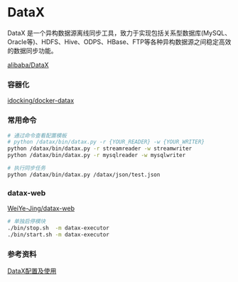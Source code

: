 # DataX

DataX 是一个异构数据源离线同步工具，致力于实现包括关系型数据库(MySQL、Oracle等)、HDFS、Hive、ODPS、HBase、FTP等各种异构数据源之间稳定高效的数据同步功能。

[alibaba/DataX](https://github.com/alibaba/DataX)

### 容器化

[idocking/docker-datax](https://github.com/idocking/docker-datax)

### 常用命令

```sh
# 通过命令查看配置模板
# python /datax/bin/datax.py -r {YOUR_READER} -w {YOUR_WRITER}
python /datax/bin/datax.py -r streamreader -w streamwriter
python /datax/bin/datax.py -r mysqlreader -w mysqlwriter

# 执行同步任务
python /datax/bin/datax.py /datax/json/test.json
```

### datax-web

[WeiYe-Jing/datax-web](https://github.com/WeiYe-Jing/datax-web)

```sh
# 单独启停模块
./bin/stop.sh  -m datax-executor
./bin/start.sh -m datax-executor 
```

### 参考资料

[DataX配置及使用](https://yq.aliyun.com/articles/216355)
